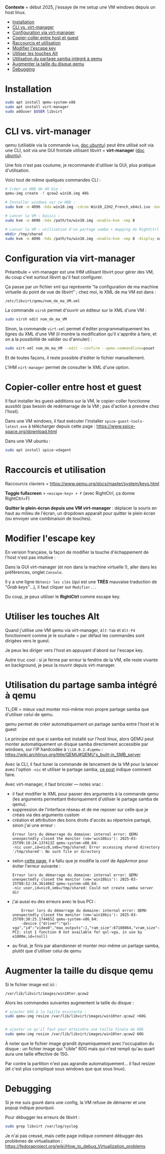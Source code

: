 **Contexte** = début 2025, j'essaye de me setup une VM windows depuis un host linux.

* [Installation](#installation)
* [CLI vs. virt-manager](#cli-vs-virt-manager)
* [Configuration via virt-manager](#configuration-via-virt-manager)
* [Copier-coller entre host et guest](#copier-coller-entre-host-et-guest)
* [Raccourcis et utilisation](#raccourcis-et-utilisation)
* [Modifier l'escape key](#modifier-lescape-key)
* [Utiliser les touches Alt](#utiliser-les-touches-alt)
* [Utilisation du partage samba intégré à qemu](#utilisation-du-partage-samba-intégré-à-qemu)
* [Augmenter la taille du disque qemu](#augmenter-la-taille-du-disque-qemu)
* [Debugging](#debugging)


# Installation

```sh
sudo apt install qemu-system-x86
sudo apt install virt-manager
sudo adduser $USER libvirt
```

# CLI vs. virt-manager

qemu (utiliable via la commande `kvm`, [doc ubuntu](https://doc.ubuntu-fr.org/kvm)) peut être utilisé soit via une CLI, soit via une GUI frontale utilisant libvirt = **virt-manager** ([doc ubuntu](https://doc.ubuntu-fr.org/virt-manager)).

Une fois n'est pas coutume, je recommande d'utiliser la GUI, plus pratique d'utilisation.

Voici tout de même quelques commandes CLI :

```sh
# Créer un HDD de 40 Gio :
qemu-img create -f qcow2 win10.img 40G

# Installer windows sur ce HDD :
sudo kvm -m 4096 -hda win10.img -cdrom Win10_22H2_French_x64v1.iso -boot d -enable-kvm

# Lancer la VM — basics :
sudo kvm -m 4096 -hda /path/to/win10.img -enable-kvm -smp 8

# Lancer la VM — utilisation d'un partage samba + mapping du RightCtrl comme touche d'échappement :
mkdir /tmp/shared
sudo kvm -m 4096 -hda /path/to/win10.img -enable-kvm -smp 8 -display sdl,grab-mod=rctrl -nic user,id=nic0,smb=/tmp/shared
```

# Configuration via virt-manager

Préambule = virt-manager est une IHM utilisant libvirt pour gérer des VM, du coup c'est surtout libvirt qu'il faut configurer.

Ça passe par un fichier xml qui représente "la configuration de ma machine virtuelle du point de vue de libvirt" ; chez moi, le XML de ma VM est dans :

```
/etc/libvirt/qemu/nom_de_ma_VM.xml
```

La commande `virsh` permet d'ouvrir un éditeur sur le XML d'une VM :

```sh
sudo virsh edit nom_de_ma_VM
```

Sinon, la commande `virt-xml` permet d'éditer programmatiquement les lignes du XML d'une VM (il montre la modification qu'il s'apprête à faire, et on a la possibilité de valider ou d'annuler) :

```sh
sudo virt-xml nom_de_ma_VM --edit --confirm --qemu-commandline=pouet
```

Et de toutes façons, il reste possible d'éditer le fichier manuellement.


L'IHM `virt-manager` permet de consulter le XML d'une option.

# Copier-coller entre host et guest

Il faut installer les guest-additions sur la VM, le copier-coller fonctionne aussitôt (pas besoin de redémarrage de la VM ; pas d'action à prendre chez l'host).

Dans une VM windows, il faut exécuter l'installer `spice-guest-tools-latest.exe` à télécharger depuis cette page : https://www.spice-space.org/download.html

Dans une VM ubuntu :

```sh
sudo apt install spice-vdagent
```

# Raccourcis et utilisation

Raccourcis claviers = https://www.qemu.org/docs/master/system/keys.html

**Toggle fullscreen** = `<escape-key> + F` (avec RightCtrl, ça donne RightCtrl+F)

**Quitter le plein-écran depuis une VM virt-manager** : déplacer la souris en haut au milieu de l'écran, un dropdown apparaît pour quitter le plein écran (ou envoyer une combinaison de touches).

# Modifier l'escape key

En version française, la façon de modifier la touche d'échappement de l'host n'est pas intuitive :

Dans la GUI virt-manager (et non dans la machine virtuelle !), aller dans les préférences, onglet `Console`.

Il y a une ligne `Obtenir les clés` (qui est une **TRÈS** mauvaise traduction de _"Grab keys"_...), il faut cliquer sur `Modifier...`

Du coup, je peux utiliser le **RightCtrl** comme escape key.

# Utiliser les touches Alt

Quand j'utilise une VM qemu via virt-manager, `Alt-Tab` et `Alt-F4` fonctionnent comme je le souhaite = par défaut les commandes sont dirigées vers le guest.

Je peux les diriger vers l'host en appuyant d'abord sur l'escape key.

Autre truc cool : si je ferme par erreur la fenêtre de la VM, elle reste vivante en background, je peux la rouvrir depuis virt-manager.

# Utilisation du partage samba intégré à qemu

TL;DR = mieux vaut monter moi-même mon propre partage samba que d'utiliser celui de qemu.

qemu permet de créer automatiquement un partage samba entre l'host et le guest

Le principe est que si samba est installé sur l'host linux, alors QEMU peut monter automatiquement un disque samba directement accessible par windows, sur l'IP hardcodée à `\\10.0.2.4\qemu` : https://wiki.archlinux.org/title/QEMU#QEMU's_built-in_SMB_server


Avec la CLI, il faut tuner la commande de lancement de la VM pour la lancer avec l'option `-nic` et utiliser le partage samba, [ce post](https://www.ashbysoft.com/posts/libvirt-qemu-samba/) indique comment faire.

Avec virt-manager, il faut bricoler — notes vrac :

- il faut modifier le XML pour passer des arguments à la commande qemu (les arguments permettant théoriquement d'utiliser le partage samba de qemu).
- suppression de l'interface réseau et de me reposer sur celle que je créais via des arguments custom
- création et attribution des bons droits d'accès au répertoire partagé, sinon j'ai une erreur :
    ```
    Erreur lors du démarrage du domaine: internal error: QEMU unexpectedly closed the monitor (vm='win10bis'): 2025-03-25T09:18:24.137413Z qemu-system-x86_64:
    -nic user,id=nic0,smb=/tmp/shared: Error accessing shared directory '/tmp/shared': No such file or directory
    ```
- selon [cette page](https://unix.stackexchange.com/questions/188301/how-to-set-up-samba-sharing-with-libvirtd/194352#194352), il a fallu que je modifie la conf de AppArmor pour éviter l'erreur suivante :
    ```
    Erreur lors du démarrage du domaine: internal error: QEMU unexpectedly closed the monitor (vm='win10bis'): 2025-03-25T08:52:34.361486Z qemu-system-x86_64:
    -nic user,id=nic0,smb=/tmp/shared: Could not create samba server dir
    ```
- j'ai aussi eu des erreurs avec le bus PCI :
    ```
        Erreur lors du démarrage du domaine: internal error: QEMU unexpectedly closed the monitor (vm='win10bis'): 2025-03-25T09:30:25.174465Z qemu-system-x86_64:
        -device {"driver":"qxl-vga","id":"video0","max_outputs":1,"ram_size":67108864,"vram_size":67108864,"vram64_size_mb":0,"vgamem_mb":16,"bus":"pcie.0","addr":"0x1"}: PCI: slot 1 function 0 not available for qxl-vga, in use by e1000e,id=(null)
    ```
- au final, je finis par abandonner et monter moi-même un partage samba, plutôt que d'utiliser celui de qemu

# Augmenter la taille du disque qemu

Si le fichier image est ici :
```
/var/lib/libvirt/images/win10ter.qcow2
```

Alors les commandes suivantes augmentent la taille du disque :


```sh
# ajouter 60G à la taille existante :
sudo qemu-img resize /var/lib/libvirt/images/win10ter.qcow2 +60G


# ajouter ce qu'il faut pour atteindre une taille finale de 60G
sudo qemu-img resize /var/lib/libvirt/images/win10ter.qcow2 60G
```

À noter que le fichier image grandit dynamiquement avec l'occupation du disque : un fichier image qui "cible" 60G mais qui n'est rempli qu'au quart aura une taille effective de 15G.

Par contre la partition n'est pas agrandie automatiquement... il faut resizer (et c'est plus compliqué sous windows que que sous linux).

# Debugging

Si je me suis gouré dans une config, la VM refuse de démarrer et une popup indique pourquoi.

Pour débugger les erreurs de libvirt :


```sh
sudo grep libvirt /var/log/syslog
```

Je n'ai pas creusé, mais cette page indique comment débugger des problèmes de virtualisation : https://fedoraproject.org/wiki/How_to_debug_Virtualization_problems
